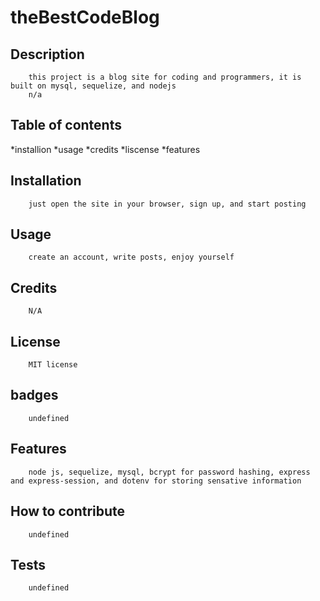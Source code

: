 
# theBestCodeBlog
## Description
        this project is a blog site for coding and programmers, it is built on mysql, sequelize, and nodejs
        n/a
## Table of contents
 *installion
 *usage
 *credits
 *liscense
 *features        
        
## Installation
        just open the site in your browser, sign up, and start posting
        
## Usage
        create an account, write posts, enjoy yourself
        
## Credits
        N/A
        
## License
        MIT license
        
## badges
        undefined
        
## Features
        node js, sequelize, mysql, bcrypt for password hashing, express and express-session, and dotenv for storing sensative information
## How to contribute
        undefined
        
## Tests
        undefined
        
        